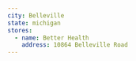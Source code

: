 ```yaml
---
city: Belleville
state: michigan
stores:
  - name: Better Health
    address: 10864 Belleville Road
---
```

